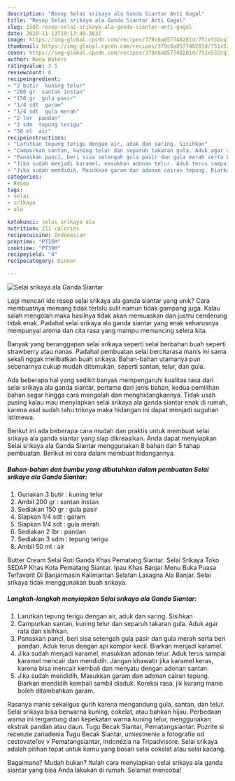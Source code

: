 ```yaml
---
description: "Resep Selai srikaya ala Ganda Siantar Anti Gagal"
title: "Resep Selai srikaya ala Ganda Siantar Anti Gagal"
slug: 1580-resep-selai-srikaya-ala-ganda-siantar-anti-gagal
date: 2020-11-13T19:13:49.303Z
image: https://img-global.cpcdn.com/recipes/379c6a857748281d/751x532cq70/selai-srikaya-ala-ganda-siantar-foto-resep-utama.jpg
thumbnail: https://img-global.cpcdn.com/recipes/379c6a857748281d/751x532cq70/selai-srikaya-ala-ganda-siantar-foto-resep-utama.jpg
cover: https://img-global.cpcdn.com/recipes/379c6a857748281d/751x532cq70/selai-srikaya-ala-ganda-siantar-foto-resep-utama.jpg
author: Rena Waters
ratingvalue: 3.5
reviewcount: 8
recipeingredient:
- "3 butir  kuning telur"
- "200 gr  santan instan"
- "150 gr  gula pasir"
- "1/4 sdt  garam"
- "1/4 sdt  gula merah"
- "2 lbr  pandan"
- "3 sdm  tepung terigu"
- "50 ml  air"
recipeinstructions:
- "Larutkan tepung terigu dengan air, aduk dan saring. Sisihkan"
- "Campurkan santan, kuning telur dan separuh takaran gula. Aduk agar rata dan sisihkan."
- "Panaskan panci, beri sisa setengah gula pasir dan gula merah serta beri pandan. Aduk terus dengan api kompor kecil. Biarkan menjadi karamel."
- "Jika sudah menjadi karamel, masukkan adonan telur. Aduk terus sampai karamel mencair dan mendidih. Jangan khawatir jika karamel keras, karena bisa mencair kembali dan menyatu dengan adonan santan."
- "Jika sudah mendidih, Masukkan garam dan adonan cairan tepung. Biarkan mendidih kembali sambil diaduk. Koreksi rasa, jik kurang manis boleh ditambahkan garam."
categories:
- Resep
tags:
- selai
- srikaya
- ala

katakunci: selai srikaya ala 
nutrition: 211 calories
recipecuisine: Indonesian
preptime: "PT15M"
cooktime: "PT39M"
recipeyield: "4"
recipecategory: Dinner

---
```



![Selai srikaya ala Ganda Siantar](https://img-global.cpcdn.com/recipes/379c6a857748281d/751x532cq70/selai-srikaya-ala-ganda-siantar-foto-resep-utama.jpg)

Lagi mencari ide resep selai srikaya ala ganda siantar yang unik? Cara membuatnya memang tidak terlalu sulit namun tidak gampang juga. Kalau salah mengolah maka hasilnya tidak akan memuaskan dan justru cenderung tidak enak. Padahal selai srikaya ala ganda siantar yang enak seharusnya mempunyai aroma dan cita rasa yang mampu memancing selera kita.

Banyak yang beranggapan selai srikaya seperti selai berbahan buah seperti strawberry atau nanas. Padahal pembuatan selai bercitarasa manis ini sama sekali nggak melibatkan buah srikaya. Bahan-bahan utamanya pun sebenarnya cukup mudah ditemukan, seperti santan, telur, dan gula.

Ada beberapa hal yang sedikit banyak mempengaruhi kualitas rasa dari selai srikaya ala ganda siantar, pertama dari jenis bahan, kedua pemilihan bahan segar hingga cara mengolah dan menghidangkannya. Tidak usah pusing kalau mau menyiapkan selai srikaya ala ganda siantar enak di rumah, karena asal sudah tahu triknya maka hidangan ini dapat menjadi suguhan istimewa.


Berikut ini ada beberapa cara mudah dan praktis untuk membuat selai srikaya ala ganda siantar yang siap dikreasikan. Anda dapat menyiapkan Selai srikaya ala Ganda Siantar menggunakan 8 bahan dan 5 tahap pembuatan. Berikut ini cara dalam membuat hidangannya.

<!--inarticleads1-->

##### Bahan-bahan dan bumbu yang dibutuhkan dalam pembuatan Selai srikaya ala Ganda Siantar:

1. Gunakan 3 butir : kuning telur
1. Ambil 200 gr : santan instan
1. Sediakan 150 gr : gula pasir
1. Siapkan 1/4 sdt : garam
1. Siapkan 1/4 sdt : gula merah
1. Sediakan 2 lbr : pandan
1. Sediakan 3 sdm : tepung terigu
1. Ambil 50 ml : air


Butter Cream Selai Roti Ganda Khas Pematang Siantar. Selai Srikaya Toko SEDAP Khas Kota Pematang Siantar. Ipau Khas Banjar Menu Buka Puasa Terfavorit Di Banjarmasin Kalimantan Selatan Lasagna Ala Banjar. Selai srikaya tidak menggunakan buah srikaya. 

<!--inarticleads2-->

##### Langkah-langkah menyiapkan Selai srikaya ala Ganda Siantar:

1. Larutkan tepung terigu dengan air, aduk dan saring. Sisihkan
1. Campurkan santan, kuning telur dan separuh takaran gula. Aduk agar rata dan sisihkan.
1. Panaskan panci, beri sisa setengah gula pasir dan gula merah serta beri pandan. Aduk terus dengan api kompor kecil. Biarkan menjadi karamel.
1. Jika sudah menjadi karamel, masukkan adonan telur. Aduk terus sampai karamel mencair dan mendidih. Jangan khawatir jika karamel keras, karena bisa mencair kembali dan menyatu dengan adonan santan.
1. Jika sudah mendidih, Masukkan garam dan adonan cairan tepung. Biarkan mendidih kembali sambil diaduk. Koreksi rasa, jik kurang manis boleh ditambahkan garam.


Rasanya manis sekaligus gurih karena mengandung gula, santan, dan telur. Selai srikaya bisa berwarna kuning, cokelat, atau bahkan hijau. Perbedaan warna ini tergantung dari kepekatan warna kuning telur, menggunakan ekstrak pandan atau daun. Tugu Becak Siantar, Pematangsiantar: Pozrite si recenzie zariadenia Tugu Becak Siantar, umiestnenie a fotografie od cestovateľov v Pematangsiantar, Indonézia na Tripadvisore. Selai srikaya adalah pilihan tepat untuk kamu yang bosan selai cokelat atau selai kacang. 

Bagaimana? Mudah bukan? Itulah cara menyiapkan selai srikaya ala ganda siantar yang bisa Anda lakukan di rumah. Selamat mencoba!
